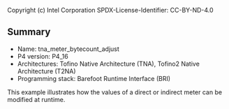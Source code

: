 
Copyright (c) Intel Corporation
SPDX-License-Identifier: CC-BY-ND-4.0


## Summary

* Name: tna_meter_bytecount_adjust
* P4 version: P4_16
* Architectures: Tofino Native Architecture (TNA), Tofino2 Native Architecture (T2NA)
* Programming stack: Barefoot Runtime Interface (BRI)

This example illustrates how the values of a direct or indirect meter can be
modified at runtime.
